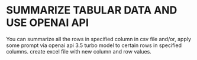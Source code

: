 # SUMMARIZE TABULAR DATA AND USE OPENAI API

You can summarize all the rows in specified column in csv file and/or,
apply some prompt via openai api 3.5 turbo model to certain rows in specified columns.
create excel file with new column and row values.
